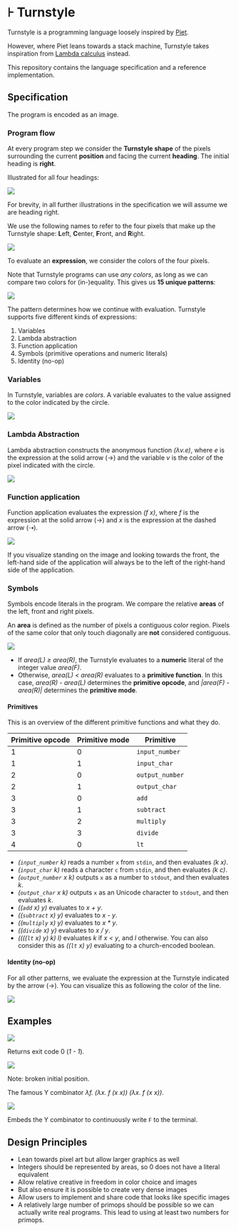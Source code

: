 # ⊦ Turnstyle

Turnstyle is a programming language loosely inspired by [Piet].

However, where Piet leans towards a stack machine, Turnstyle takes inspiration
from [Lambda calculus] instead.

[Piet]: https://www.dangermouse.net/esoteric/piet.html
[Lambda calculus]: https://en.wikipedia.org/wiki/Lambda_calculus

This repository contains the language specification and a reference
implementation.

## Specification

The program is encoded as an image.

### Program flow

At every program step we consider the **Turnstyle shape** of the pixels
surrounding the current **position** and facing the current **heading**.
The initial heading is **right**.

Illustrated for all four headings:

![](spec/enter.svg)

For brevity, in all further illustrations in the specification we will assume we
are heading right.

We use the following names to refer to the four pixels that make up the
Turnstyle shape: **L**eft, **C**enter, **F**ront, and **R**ight.

![](spec/label.svg)

To evaluate an **expression**, we consider the colors of the four pixels.

Note that Turnstyle programs can use _any colors_, as long as we can compare
two colors for (in-)equality.  This gives us **15 unique patterns**:

![](spec/all.svg)

The pattern determines how we continue with evaluation.  Turnstyle supports five
different kinds of expressions:

1.  Variables
2.  Lambda abstraction
3.  Function application
4.  Symbols (primitive operations and numeric literals)
5.  Identity (no-op)

### Variables

In Turnstyle, variables are _colors_.
A variable evaluates to the value assigned to the color indicated by the circle.

![](spec/var.svg)

### Lambda Abstraction

Lambda abstraction constructs the anonymous function _(λv.e)_, where _e_ is the
expression at the solid arrow (→) and the variable _v_ is the color of the
pixel indicated with the circle.

![](spec/lam.svg)

### Function application

Function application evaluates the expression _(f x)_, where _f_ is the
expression at the solid arrow (→) and _x_ is the expression at the dashed
arrow (⇢).

![](spec/app.svg)

If you visualize standing on the image and looking towards the front, the
left-hand side of the application will always be to the left of the right-hand
side of the application.

### Symbols

Symbols encode literals in the program.  We compare the relative **areas** of
the left, front and right pixels.

An **area** is defined as the number of pixels a contiguous color region.
Pixels of the same color that only touch diagonally are **not** considered
contiguous.

![](spec/symbol.svg)

 -  If _area(L) ≥ area(R)_, the Turnstyle evaluates to a **numeric** literal
    of the integer value _area(F)_.
 -  Otherwise, _area(L) < area(R)_ evaluates to a  **primitive function**.
    In this case, _area(R) - area(L)_ determines the **primitive opcode**,
    and _|area(F) - area(R)|_ determines the **primitive mode**.

#### Primitives

This is an overview of the different primitive functions and what they do.

| Primitive opcode | Primitive mode | Primitive       |
| ---------------- | -------------- | --------------- |
| 1                | 0              | `input_number`  |
| 1                | 1              | `input_char`    |
| 2                | 0              | `output_number` |
| 2                | 1              | `output_char`   |
| 3                | 0              | `add`           |
| 3                | 1              | `subtract`      |
| 3                | 2              | `multiply`      |
| 3                | 3              | `divide`        |
| 4                | 0              | `lt`            |

 -  _(`input_number` k)_ reads a number `x` from `stdin`, and then evaluates
    _(k x)_.
 -  _(`input_char` k)_ reads a character `c` from `stdin`, and then evaluates
    _(k c)_.
 -  _(`output_number` x k)_ outputs `x` as a number to `stdout`, and then
    evaluates _k_.
 -  _(`output_char` x k)_ outputs `x` as an Unicode character to `stdout`, and
    then evaluates _k_.
 -  _((`add` x) y)_ evaluates to _x + y_.
 -  _((`subtract` x) y)_ evaluates to _x - y_.
 -  _((`multiply` x) y)_ evaluates to _x * y_.
 -  _((`divide` x) y)_ evaluates to _x / y_.
 -  _((((`lt` x) y) k) l)_ evaluates _k_ if _x < y_, and _l_ otherwise.
    You can also consider this as _((`lt` x) y)_ evaluating to a church-encoded
    boolean.

#### Identity (no-op)

For all other patterns, we evaluate the expression at the Turnstyle indicated by
the arrow (→).  You can visualize this as following the color of the line.

![](spec/id.svg)

## Examples

![](examples/minimal-large.png)

Returns exit code 0 (_1 - 1_).

![](examples/y-large.png)

Note: broken initial position.

The famous Y combinator _λf. (λx. f (x x)) (λx. f (x x))_.

![](examples/ffff-large.png)

Embeds the Y combinator to continuously write `F` to the terminal.

## Design Principles

 -  Lean towards pixel art but allow larger graphics as well
 -  Integers should be represented by areas, so 0 does not have a literal
    equivalent
 -  Allow relative creative in freedom in color choice and images
 -  But also ensure it is possible to create very dense images
 -  Allow users to implement and share code that looks like specific images
 -  A relatively large number of primops should be possible so we can
    actually write real programs.  This lead to using at least two numbers
    for primops.
